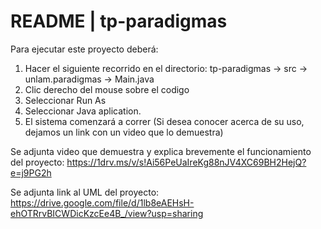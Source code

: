 # README | tp-paradigmas

Para ejecutar este proyecto deberá:
1. Hacer el siguiente recorrido en el directorio:
       tp-paradigmas -> src -> unlam.paradigmas -> Main.java
3. Clic derecho del mouse sobre el codigo
4. Seleccionar Run As
5. Seleccionar Java aplication.
6. El sistema comenzará a correr (Si desea conocer acerca de su uso, dejamos un link con un video que lo demuestra)

Se adjunta video que demuestra y explica brevemente el funcionamiento del proyecto:
https://1drv.ms/v/s!Ai56PeUaIreKg88nJV4XC69BH2HejQ?e=j9PG2h

Se adjunta link al UML del proyecto:
https://drive.google.com/file/d/1lb8eAEHsH-ehOTRrvBICWDicKzcEe4B_/view?usp=sharing

